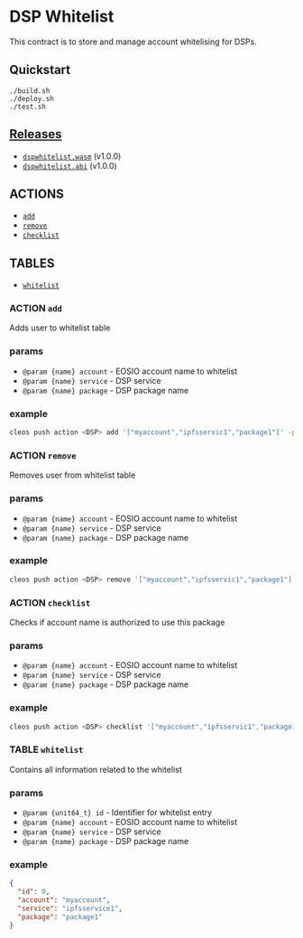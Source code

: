 # DSP Whitelist

This contract is to store and manage account whitelising for DSPs.

## Quickstart

```
./build.sh
./deploy.sh
./test.sh
```

## [Releases](https://github.com/EOS-Nation/dsp-whitelist/releases)

- [`dspwhitelist.wasm`](https://github.com/EOS-Nation/dsp-whitelist/releases/download/1.0.0/dspwhitelist.wasm) (v1.0.0)
- [`dspwhitelist.abi`](https://github.com/EOS-Nation/dsp-whitelist/releases/download/1.0.0/dspwhitelist.abi) (v1.0.0)

## ACTIONS

- [`add`](#action-add)
- [`remove`](#action-remove)
- [`checklist`](#action-checklist)

## TABLES

- [`whitelist`](#table-whitelist)

### ACTION `add`

Adds user to whitelist table

### params

- `@param {name} account` - EOSIO account name to whitelist
- `@param {name} service` - DSP service
- `@param {name} package` - DSP package name

### example

```bash
cleos push action <DSP> add '["myaccount","ipfsservic1","package1"]' -p <DSP>
```

### ACTION `remove`

Removes user from whitelist table

### params

- `@param {name} account` - EOSIO account name to whitelist
- `@param {name} service` - DSP service
- `@param {name} package` - DSP package name

### example

```bash
cleos push action <DSP> remove '["myaccount","ipfsservic1","package1"]' -p <DSP>
```


### ACTION `checklist`

Checks if account name is authorized to use this package

### params

- `@param {name} account` - EOSIO account name to whitelist
- `@param {name} service` - DSP service
- `@param {name} package` - DSP package name

### example

```bash
cleos push action <DSP> checklist '["myaccount","ipfsservic1","package1"]' -p <DSP>
```

### TABLE `whitelist`

Contains all information related to the whitelist

### params

- `@param {unit64_t} id`  - Identifier for whitelist entry
- `@param {name} account` - EOSIO account name to whitelist
- `@param {name} service` - DSP service
- `@param {name} package` - DSP package name

### example

```json
{
  "id": 0,
  "account": "myaccount",
  "service": "ipfsservice1",
  "package": "package1"
}
```
